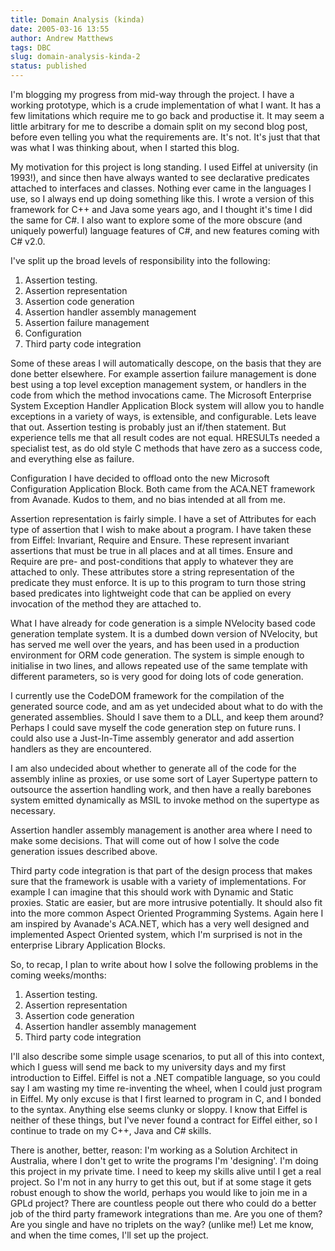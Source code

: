 ```yaml
---
title: Domain Analysis (kinda)
date: 2005-03-16 13:55
author: Andrew Matthews
tags: DBC
slug: domain-analysis-kinda-2
status: published
---
```


I'm blogging my progress from mid-way through the project. I have a working
prototype, which is a crude implementation of what I want. It has a few
limitations which require me to go back and productise it. It may seem a little
arbitrary for me to describe a domain split on my second blog post, before even
telling you what the requirements are. It's not. It's just that that was what I
was thinking about, when I started this blog.

My motivation for this project is long standing. I used Eiffel at university (in
1993!), and since then have always wanted to see declarative predicates attached
to interfaces and classes. Nothing ever came in the languages I use, so I always
end up doing something like this. I wrote a version of this framework for C++
and Java some years ago, and I thought it's time I did the same for C\#. I also
want to explore some of the more obscure (and uniquely powerful) language
features of C\#, and new features coming with C\# v2.0.

I've split up the broad levels of responsibility into the following:

1. Assertion testing.
2. Assertion representation
3. Assertion code generation
4. Assertion handler assembly management
5. Assertion failure management
6. Configuration
7. Third party code integration

Some of these areas I will automatically descope, on the basis that they are
done better elsewhere. For example assertion failure management is done best
using a top level exception management system, or handlers in the code from
which the method invocations came. The Microsoft Enterprise System Exception
Handler Application Block system will allow you to handle exceptions in a
variety of ways, is extensible, and configurable. Lets leave that out. Assertion
testing is probably just an if/then statement. But experience tells me that all
result codes are not equal. HRESULTs needed a specialist test, as do old style C
methods that have zero as a success code, and everything else as failure.

Configuration I have decided to offload onto the new Microsoft Configuration
Application Block. Both came from the ACA.NET framework from Avanade. Kudos to
them, and no bias intended at all from me.

Assertion representation is fairly simple. I have a set of Attributes for each
type of assertion that I wish to make about a program. I have taken these from
Eiffel: Invariant, Require and Ensure. These represent invariant assertions that
must be true in all places and at all times. Ensure and Require are pre- and
post-conditions that apply to whatever they are attached to only. These
attributes store a string representation of the predicate they must enforce. It
is up to this program to turn those string based predicates into lightweight
code that can be applied on every invocation of the method they are attached to.

What I have already for code generation is a simple NVelocity based code
generation template system. It is a dumbed down version of NVelocity, but has
served me well over the years, and has been used in a production environment for
ORM code generation. The system is simple enough to initialise in two lines, and
allows repeated use of the same template with different parameters, so is very
good for doing lots of code generation.

I currently use the CodeDOM framework for the compilation of the generated
source code, and am as yet undecided about what to do with the generated
assemblies. Should I save them to a DLL, and keep them around? Perhaps I could
save myself the code generation step on future runs. I could also use a
Just-In-Time assembly generator and add assertion handlers as they are
encountered.

I am also undecided about whether to generate all of the code for the assembly
inline as proxies, or use some sort of Layer Supertype pattern to outsource the
assertion handling work, and then have a really barebones system emitted
dynamically as MSIL to invoke method on the supertype as necessary.

Assertion handler assembly management is another area where I need to make some
decisions. That will come out of how I solve the code generation issues
described above.

Third party code integration is that part of the design process that makes sure
that the framework is usable with a variety of implementations. For example I
can imagine that this should work with Dynamic and Static proxies. Static are
easier, but are more intrusive potentially. It should also fit into the more
common Aspect Oriented Programming Systems. Again here I am inspired by
Avanade's ACA.NET, which has a very well designed and implemented Aspect
Oriented system, which I'm surprised is not in the enterprise Library
Application Blocks.

So, to recap, I plan to write about how I solve the following problems in the
coming weeks/months:

1. Assertion testing.
2. Assertion representation
3. Assertion code generation
4. Assertion handler assembly management
5. Third party code integration

I'll also describe some simple usage scenarios, to put all of this into context,
which I guess will send me back to my university days and my first introduction
to Eiffel. Eiffel is not a .NET compatible language, so you could say I am
wasting my time re-inventing the wheel, when I could just program in Eiffel. My
only excuse is that I first learned to program in C, and I bonded to the syntax.
Anything else seems clunky or sloppy. I know that Eiffel is neither of these
things, but I've never found a contract for Eiffel either, so I continue to
trade on my C++, Java and C\# skills.

There is another, better, reason: I'm working as a Solution Architect in
Australia, where I don't get to write the programs I'm 'designing'. I'm doing
this project in my private time. I need to keep my skills alive until I get a
real project. So I'm not in any hurry to get this out, but if at some stage it
gets robust enough to show the world, perhaps you would like to join me in a
GPLd project? There are countless people out there who could do a better job of
the third party framework integrations than me. Are you one of them? Are you
single and have no triplets on the way? (unlike me!) Let me know, and when the
time comes, I'll set up the project.
